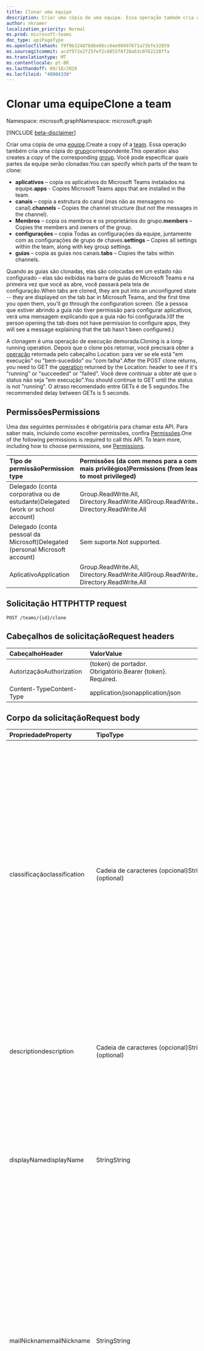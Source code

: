 ```yaml
---
title: Clonar uma equipe
description: Criar uma cópia de uma equipe. Essa operação também cria uma cópia do grupo correspondente.
author: nkramer
localization_priority: Normal
ms.prod: microsoft-teams
doc_type: apiPageType
ms.openlocfilehash: f9f9b324878dbe66cc6ee98497671a73bfe32859
ms.sourcegitcommit: acdf972e2f25fef2c6855f6f28a63c0762228ffa
ms.translationtype: MT
ms.contentlocale: pt-BR
ms.lasthandoff: 09/18/2020
ms.locfileid: "48004330"
---
```

# <a name="clone-a-team"></a><span data-ttu-id="aace3-104">Clonar uma equipe</span><span class="sxs-lookup"><span data-stu-id="aace3-104">Clone a team</span></span>

<span data-ttu-id="aace3-105">Namespace: microsoft.graph</span><span class="sxs-lookup"><span data-stu-id="aace3-105">Namespace: microsoft.graph</span></span>

[!INCLUDE [beta-disclaimer](../../includes/beta-disclaimer.md)]

<span data-ttu-id="aace3-106">Criar uma cópia de uma [equipe](../resources/team.md).</span><span class="sxs-lookup"><span data-stu-id="aace3-106">Create a copy of a [team](../resources/team.md).</span></span> <span data-ttu-id="aace3-107">Essa operação também cria uma cópia do [grupo](../resources/group.md)correspondente.</span><span class="sxs-lookup"><span data-stu-id="aace3-107">This operation also creates a copy of the corresponding [group](../resources/group.md).</span></span>
<span data-ttu-id="aace3-108">Você pode especificar quais partes da equipe serão clonadas:</span><span class="sxs-lookup"><span data-stu-id="aace3-108">You can specify which parts of the team to clone:</span></span>

- <span data-ttu-id="aace3-109">**aplicativos** – copia os aplicativos do Microsoft Teams instalados na equipe.</span><span class="sxs-lookup"><span data-stu-id="aace3-109">**apps** - Copies Microsoft Teams apps that are installed in the team.</span></span> 
- <span data-ttu-id="aace3-110">**canais** – copia a estrutura do canal (mas não as mensagens no canal).</span><span class="sxs-lookup"><span data-stu-id="aace3-110">**channels** – Copies the channel structure (but not the messages in the channel).</span></span>
- <span data-ttu-id="aace3-111">**Membros** – copia os membros e os proprietários do grupo.</span><span class="sxs-lookup"><span data-stu-id="aace3-111">**members** – Copies the members and owners of the group.</span></span>
- <span data-ttu-id="aace3-112">**configurações** – copia Todas as configurações da equipe, juntamente com as configurações de grupo de chaves.</span><span class="sxs-lookup"><span data-stu-id="aace3-112">**settings** – Copies all settings within the team, along with key group settings.</span></span>
- <span data-ttu-id="aace3-113">**guias** – copia as guias nos canais.</span><span class="sxs-lookup"><span data-stu-id="aace3-113">**tabs** – Copies the tabs within channels.</span></span>

<span data-ttu-id="aace3-114">Quando as guias são clonadas, elas são colocadas em um estado não configurado – elas são exibidas na barra de guias do Microsoft Teams e na primeira vez que você as abre, você passará pela tela de configuração.</span><span class="sxs-lookup"><span data-stu-id="aace3-114">When tabs are cloned, they are put into an unconfigured state -- they are displayed on the tab bar in Microsoft Teams, and the first time you open them, you'll go through the configuration screen.</span></span> <span data-ttu-id="aace3-115">(Se a pessoa que estiver abrindo a guia não tiver permissão para configurar aplicativos, verá uma mensagem explicando que a guia não foi configurada.)</span><span class="sxs-lookup"><span data-stu-id="aace3-115">(If the person opening the tab does not have permission to configure apps, they will see a message explaining that the tab hasn't been configured.)</span></span>

<span data-ttu-id="aace3-116">A clonagem é uma operação de execução demorada.</span><span class="sxs-lookup"><span data-stu-id="aace3-116">Cloning is a long-running operation.</span></span>
<span data-ttu-id="aace3-117">Depois que o clone pós retornar, você precisará obter a [operação](../resources/teamsasyncoperation.md) retornada pelo cabeçalho Location: para ver se ele está "em execução" ou "bem-sucedido" ou "com falha".</span><span class="sxs-lookup"><span data-stu-id="aace3-117">After the POST clone returns, you need to GET the [operation](../resources/teamsasyncoperation.md) returned by the Location: header to see if it's "running" or "succeeded" or "failed".</span></span> <span data-ttu-id="aace3-118">Você deve continuar a obter até que o status não seja "em execução".</span><span class="sxs-lookup"><span data-stu-id="aace3-118">You should continue to GET until the status is not "running".</span></span> <span data-ttu-id="aace3-119">O atraso recomendado entre GETs é de 5 segundos.</span><span class="sxs-lookup"><span data-stu-id="aace3-119">The recommended delay between GETs is 5 seconds.</span></span>

## <a name="permissions"></a><span data-ttu-id="aace3-120">Permissões</span><span class="sxs-lookup"><span data-stu-id="aace3-120">Permissions</span></span>

<span data-ttu-id="aace3-p105">Uma das seguintes permissões é obrigatória para chamar esta API. Para saber mais, incluindo como escolher permissões, confira [Permissões](/graph/permissions-reference).</span><span class="sxs-lookup"><span data-stu-id="aace3-p105">One of the following permissions is required to call this API. To learn more, including how to choose permissions, see [Permissions](/graph/permissions-reference).</span></span>

|<span data-ttu-id="aace3-123">Tipo de permissão</span><span class="sxs-lookup"><span data-stu-id="aace3-123">Permission type</span></span>      | <span data-ttu-id="aace3-124">Permissões (da com menos para a com mais privilégios)</span><span class="sxs-lookup"><span data-stu-id="aace3-124">Permissions (from least to most privileged)</span></span>              |
|:--------------------|:---------------------------------------------------------|
|<span data-ttu-id="aace3-125">Delegado (conta corporativa ou de estudante)</span><span class="sxs-lookup"><span data-stu-id="aace3-125">Delegated (work or school account)</span></span>     | <span data-ttu-id="aace3-126">Group.ReadWrite.All, Directory.ReadWrite.All</span><span class="sxs-lookup"><span data-stu-id="aace3-126">Group.ReadWrite.All, Directory.ReadWrite.All</span></span> |
|<span data-ttu-id="aace3-127">Delegado (conta pessoal da Microsoft)</span><span class="sxs-lookup"><span data-stu-id="aace3-127">Delegated (personal Microsoft account)</span></span> | <span data-ttu-id="aace3-128">Sem suporte.</span><span class="sxs-lookup"><span data-stu-id="aace3-128">Not supported.</span></span>    |
|<span data-ttu-id="aace3-129">Aplicativo</span><span class="sxs-lookup"><span data-stu-id="aace3-129">Application</span></span>                            | <span data-ttu-id="aace3-130">Group.ReadWrite.All, Directory.ReadWrite.All</span><span class="sxs-lookup"><span data-stu-id="aace3-130">Group.ReadWrite.All, Directory.ReadWrite.All</span></span> |

## <a name="http-request"></a><span data-ttu-id="aace3-131">Solicitação HTTP</span><span class="sxs-lookup"><span data-stu-id="aace3-131">HTTP request</span></span>
<!-- { "blockType": "ignored" } -->
```http
POST /teams/{id}/clone
```

## <a name="request-headers"></a><span data-ttu-id="aace3-132">Cabeçalhos de solicitação</span><span class="sxs-lookup"><span data-stu-id="aace3-132">Request headers</span></span>
| <span data-ttu-id="aace3-133">Cabeçalho</span><span class="sxs-lookup"><span data-stu-id="aace3-133">Header</span></span>       | <span data-ttu-id="aace3-134">Valor</span><span class="sxs-lookup"><span data-stu-id="aace3-134">Value</span></span> |
|:---------------|:--------|
| <span data-ttu-id="aace3-135">Autorização</span><span class="sxs-lookup"><span data-stu-id="aace3-135">Authorization</span></span>  | <span data-ttu-id="aace3-p106">{token} de portador. Obrigatório.</span><span class="sxs-lookup"><span data-stu-id="aace3-p106">Bearer {token}. Required.</span></span>  |
| <span data-ttu-id="aace3-138">Content-Type</span><span class="sxs-lookup"><span data-stu-id="aace3-138">Content-Type</span></span>  | <span data-ttu-id="aace3-139">application/json</span><span class="sxs-lookup"><span data-stu-id="aace3-139">application/json</span></span>  |

## <a name="request-body"></a><span data-ttu-id="aace3-140">Corpo da solicitação</span><span class="sxs-lookup"><span data-stu-id="aace3-140">Request body</span></span>

| <span data-ttu-id="aace3-141">Propriedade</span><span class="sxs-lookup"><span data-stu-id="aace3-141">Property</span></span>     | <span data-ttu-id="aace3-142">Tipo</span><span class="sxs-lookup"><span data-stu-id="aace3-142">Type</span></span>   |<span data-ttu-id="aace3-143">Descrição</span><span class="sxs-lookup"><span data-stu-id="aace3-143">Description</span></span>|
|:---------------|:--------|:----------|
|<span data-ttu-id="aace3-144">classificação</span><span class="sxs-lookup"><span data-stu-id="aace3-144">classification</span></span>|<span data-ttu-id="aace3-145">Cadeia de caracteres (opcional)</span><span class="sxs-lookup"><span data-stu-id="aace3-145">String (optional)</span></span>|<span data-ttu-id="aace3-146">Descreve uma classificação para o grupo (como impacto comercial baixo, médio ou alto).</span><span class="sxs-lookup"><span data-stu-id="aace3-146">Describes a classification for the group (such as low, medium or high business impact).</span></span> <span data-ttu-id="aace3-147">Os valores válidos para essa propriedade são definidos pela criação de um valor de [configuração](../resources/directorysetting.md) de classificação, com base na [definição de modelo](../resources/directorysettingtemplate.md).</span><span class="sxs-lookup"><span data-stu-id="aace3-147">Valid values for this property are defined by creating a ClassificationList [setting](../resources/directorysetting.md) value, based on the [template definition](../resources/directorysettingtemplate.md).</span></span> <span data-ttu-id="aace3-148">Se a classificação não for especificada, a classificação será copiada da equipe/grupo original.</span><span class="sxs-lookup"><span data-stu-id="aace3-148">If classification is not specified, the classification will be copied from the original team/group.</span></span>|
|<span data-ttu-id="aace3-149">description</span><span class="sxs-lookup"><span data-stu-id="aace3-149">description</span></span>|<span data-ttu-id="aace3-150">Cadeia de caracteres (opcional)</span><span class="sxs-lookup"><span data-stu-id="aace3-150">String (optional)</span></span>|<span data-ttu-id="aace3-151">Uma descrição opcional para o grupo.</span><span class="sxs-lookup"><span data-stu-id="aace3-151">An optional description for the group.</span></span> <span data-ttu-id="aace3-152">Se essa propriedade não for especificada, será deixada em branco.</span><span class="sxs-lookup"><span data-stu-id="aace3-152">If this property is not specified, it will be left blank.</span></span>|
|<span data-ttu-id="aace3-153">displayName</span><span class="sxs-lookup"><span data-stu-id="aace3-153">displayName</span></span>|<span data-ttu-id="aace3-154">String</span><span class="sxs-lookup"><span data-stu-id="aace3-154">String</span></span>|<span data-ttu-id="aace3-p109">O nome de exibição do grupo. Essa propriedade é obrigatória quando um grupo é criado e não pode ser apagado durante atualizações. Oferece suporte a $filter e $orderby.</span><span class="sxs-lookup"><span data-stu-id="aace3-p109">The display name for the group. This property is required when a group is created and it cannot be cleared during updates. Supports $filter and $orderby.</span></span>|
|<span data-ttu-id="aace3-158">mailNickname</span><span class="sxs-lookup"><span data-stu-id="aace3-158">mailNickname</span></span>|<span data-ttu-id="aace3-159">String</span><span class="sxs-lookup"><span data-stu-id="aace3-159">String</span></span>|<span data-ttu-id="aace3-160">O alias de email do grupo, exclusivo na organização.</span><span class="sxs-lookup"><span data-stu-id="aace3-160">The mail alias for the group, unique in the organization.</span></span> <span data-ttu-id="aace3-161">Essa propriedade deve ser especificada quando um grupo é criado.</span><span class="sxs-lookup"><span data-stu-id="aace3-161">This property must be specified when a group is created.</span></span> <span data-ttu-id="aace3-162">Oferece suporte a $filter.</span><span class="sxs-lookup"><span data-stu-id="aace3-162">Supports $filter.</span></span> <span data-ttu-id="aace3-163">Se essa propriedade não for especificada, será calculada a partir do displayName.</span><span class="sxs-lookup"><span data-stu-id="aace3-163">If this property is not specified, it will be computed from the displayName.</span></span> <span data-ttu-id="aace3-164">Problema conhecido: esta propriedade é ignorada no momento.</span><span class="sxs-lookup"><span data-stu-id="aace3-164">Known issue: this property is currently ignored.</span></span>|
|<span data-ttu-id="aace3-165">partsToClone</span><span class="sxs-lookup"><span data-stu-id="aace3-165">partsToClone</span></span>| [<span data-ttu-id="aace3-166">clonableTeamParts</span><span class="sxs-lookup"><span data-stu-id="aace3-166">clonableTeamParts</span></span>](../resources/clonableteamparts.md) |<span data-ttu-id="aace3-167">Uma lista separada por vírgulas das partes a serem clonadas.</span><span class="sxs-lookup"><span data-stu-id="aace3-167">A comma-separated list of the parts to clone.</span></span> <span data-ttu-id="aace3-168">As partes legais são "aplicativos, guias, configurações, canais, membros".</span><span class="sxs-lookup"><span data-stu-id="aace3-168">Legal parts are "apps, tabs, settings, channels, members".</span></span>|
|<span data-ttu-id="aace3-169">visibility</span><span class="sxs-lookup"><span data-stu-id="aace3-169">visibility</span></span>|<span data-ttu-id="aace3-170">[teamVisibilityType](../resources/teamvisibilitytype.md) (opcional)</span><span class="sxs-lookup"><span data-stu-id="aace3-170">[teamVisibilityType](../resources/teamvisibilitytype.md) (optional)</span></span>| <span data-ttu-id="aace3-171">Especifica a visibilidade do grupo.</span><span class="sxs-lookup"><span data-stu-id="aace3-171">Specifies the visibility of the group.</span></span> <span data-ttu-id="aace3-172">Os valores possíveis são: **Private**, **Public**.</span><span class="sxs-lookup"><span data-stu-id="aace3-172">Possible values are: **Private**, **Public**.</span></span> <span data-ttu-id="aace3-173">Se a visibilidade não for especificada, a visibilidade será copiada da equipe/grupo original.</span><span class="sxs-lookup"><span data-stu-id="aace3-173">If visibility is not specified, the visibility will be copied from the original team/group.</span></span> <span data-ttu-id="aace3-174">Se a equipe que está sendo clonada for uma equipe do **educationClass** , o parâmetro Visibility será ignorado e a visibilidade do novo grupo será definida como HiddenMembership.</span><span class="sxs-lookup"><span data-stu-id="aace3-174">If the team being cloned is an **educationClass** team, the visibility parameter is ignored, and the new group's visibility will be set to HiddenMembership.</span></span>|

## <a name="response"></a><span data-ttu-id="aace3-175">Resposta</span><span class="sxs-lookup"><span data-stu-id="aace3-175">Response</span></span>

<span data-ttu-id="aace3-176">Se tiver êxito, este método retornará um `202 Accepted` código de resposta com um local: cabeçalho apontando para o recurso [Operation](../resources/teamsasyncoperation.md) .</span><span class="sxs-lookup"><span data-stu-id="aace3-176">If successful, this method will return a `202 Accepted` response code with a Location: header pointing to the [operation](../resources/teamsasyncoperation.md) resource.</span></span>
<span data-ttu-id="aace3-177">Quando a operação for concluída, o recurso de operação informará o ID da equipe criada.</span><span class="sxs-lookup"><span data-stu-id="aace3-177">When the operation is complete, the operation resource will tell you the id of the created team.</span></span>

## <a name="example"></a><span data-ttu-id="aace3-178">Exemplo</span><span class="sxs-lookup"><span data-stu-id="aace3-178">Example</span></span>
#### <a name="request"></a><span data-ttu-id="aace3-179">Solicitação</span><span class="sxs-lookup"><span data-stu-id="aace3-179">Request</span></span>
<span data-ttu-id="aace3-180">Este é um exemplo de solicitação.</span><span class="sxs-lookup"><span data-stu-id="aace3-180">The following is an example of the request.</span></span>

# <a name="http"></a>[<span data-ttu-id="aace3-181">HTTP</span><span class="sxs-lookup"><span data-stu-id="aace3-181">HTTP</span></span>](#tab/http)
<!-- {
  "blockType": "request",
  "name": "clone_team"
}-->
```http
POST /teams/{id}/clone
Content-Type: application/json

{  
     "displayName": "Library Assist",
     "description": "Self help community for library",
     "mailNickname": "libassist",
     "partsToClone": "apps,tabs,settings,channels,members",
     "visibility": "public"
}
```
# <a name="c"></a>[<span data-ttu-id="aace3-182">C#</span><span class="sxs-lookup"><span data-stu-id="aace3-182">C#</span></span>](#tab/csharp)
[!INCLUDE [sample-code](../includes/snippets/csharp/clone-team-csharp-snippets.md)]
[!INCLUDE [sdk-documentation](../includes/snippets/snippets-sdk-documentation-link.md)]

# <a name="javascript"></a>[<span data-ttu-id="aace3-183">JavaScript</span><span class="sxs-lookup"><span data-stu-id="aace3-183">JavaScript</span></span>](#tab/javascript)
[!INCLUDE [sample-code](../includes/snippets/javascript/clone-team-javascript-snippets.md)]
[!INCLUDE [sdk-documentation](../includes/snippets/snippets-sdk-documentation-link.md)]

# <a name="objective-c"></a>[<span data-ttu-id="aace3-184">Objective-C</span><span class="sxs-lookup"><span data-stu-id="aace3-184">Objective-C</span></span>](#tab/objc)
[!INCLUDE [sample-code](../includes/snippets/objc/clone-team-objc-snippets.md)]
[!INCLUDE [sdk-documentation](../includes/snippets/snippets-sdk-documentation-link.md)]

---


#### <a name="response"></a><span data-ttu-id="aace3-185">Resposta</span><span class="sxs-lookup"><span data-stu-id="aace3-185">Response</span></span>
<span data-ttu-id="aace3-186">Este é um exemplo de resposta.</span><span class="sxs-lookup"><span data-stu-id="aace3-186">The following is an example of the response.</span></span> <span data-ttu-id="aace3-187">Observação: o objeto de resposta mostrado aqui pode estar truncado por motivos de concisão.</span><span class="sxs-lookup"><span data-stu-id="aace3-187">Note: The response object shown here may be truncated for brevity.</span></span> <span data-ttu-id="aace3-188">Todas as propriedades serão retornadas de uma chamada real.</span><span class="sxs-lookup"><span data-stu-id="aace3-188">All of the properties will be returned from an actual call.</span></span>
<!-- {
  "blockType": "response",
  "truncated": true,
  "@odata.type": "microsoft.graph.team"
} -->
```http
HTTP/1.1 202 Accepted
Location: /teams({id})/operations({opId})
Content-Type: text/plain
Content-Length: 0
```

<!-- uuid: 8fcb5dbc-d5aa-4681-8e31-b001d5168d79
2015-10-25 14:57:30 UTC -->
<!--
{
  "type": "#page.annotation",
  "description": "Create Team",
  "keywords": "",
  "section": "documentation",
  "tocPath": "",
  "suppressions": []
}
-->


